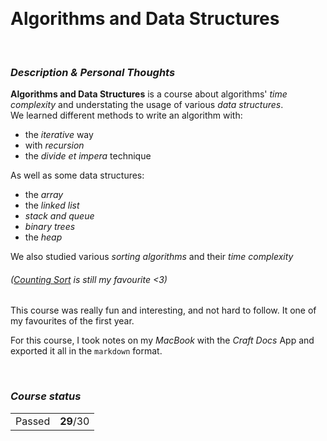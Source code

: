 <br><h1> Algorithms and Data Structures </h1>

<br><h3><i>Description & Personal Thoughts</i></h3>
<p>
  <b>Algorithms and Data Structures</b> is a course about algorithms' <i>time complexity</i> and understating the usage of various <i>data structures</i>. <br>
  We learned different methods to write an algorithm with: 
  <ul>
    <li>the <i>iterative</i> way</li>
    <li>with <i>recursion</i></li>
    <li>the <i>divide et impera</i> technique</li>
  </ul>
  As well as some data structures:
  <ul>
    <li>the <i>array</i></li>
    <li>the <i>linked list</i></li>
    <li><i>stack and queue</i></li>
    <li><i>binary trees</i></li>
    <li>the <i>heap</i></li>
  </ul>
  <summary>We also studied various <i>sorting algorithms</i> and their <i>time complexity</i> <h6><i>(<a href="https://github.com/Haruno19/stable-counting-sort-cpp">Counting Sort</a> is still my favourite <3)</i></h6><summary>
</p>
<p>
 This course was really fun and interesting, and not hard to follow. It one of my favourites of the first year.
</p>
<p>
  For this course, I took notes on my <i>MacBook</i> with the <i>Craft Docs</i> App and exported it all in the <code>markdown</code> format.
</p>

<br><h3><i>Course status</i></h3>
<table><tr>
  <td>Passed</td>
  <td><b>29</b>/30</td>
</tr></table>

